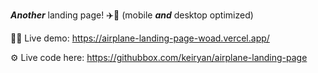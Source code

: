 _**Another**_ landing page! ✈️📃 (mobile __*and*__ desktop optimized)

🧑‍💻 Live demo: https://airplane-landing-page-woad.vercel.app/

⚙️ Live code here: https://githubbox.com/keiryan/airplane-landing-page
